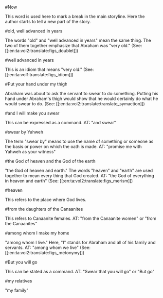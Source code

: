 #Now

This word is used here to mark a break in the main storyline. Here the author starts to tell a new part of the story.

#old, well advanced in years

The words "old" and "well advanced in years" mean the same thing. The two of them together emphasize that Abraham was "very old." (See: [[:en:ta:vol2:translate:figs_doublet]])

#well advanced in years

This is an idiom that means "very old." (See: [[:en:ta:vol1:translate:figs_idiom]])

#Put your hand under my thigh

Abraham was about to ask the servant to swear to do something. Putting his hand under Abraham's thigh would show that he would certainly do what he would swear to do. (See: [[:en:ta:vol2:translate:translate_symaction]])

#and I will make you swear

This can be expressed as a command. AT: "and swear"

#swear by Yahweh

The term "swear by" means to use the name of something or someone as the basis or power on which the oath is made. AT: "promise me with Yahweh as your witness"

#the God of heaven and the God of the earth

"the God of heaven and earth." The words "heaven" and "earth" are used together to mean every thing that God created. AT: "the God of everything in heaven and earth" (See: [[:en:ta:vol2:translate:figs_merism]])

#heaven

This refers to the place where God lives.

#from the daughters of the Canaanites

This refers to Canaanite females. AT: "from the Canaanite women" or "from the Canaanites"

#among whom I make my home

"among whom I live." Here, "I" stands for Abraham and all of his family and servants. AT: "among whom we live" (See: [[:en:ta:vol2:translate:figs_metonymy]])

#But you will go

This can be stated as a command. AT: "Swear that you will go" or "But go"

#my relatives

"my family"